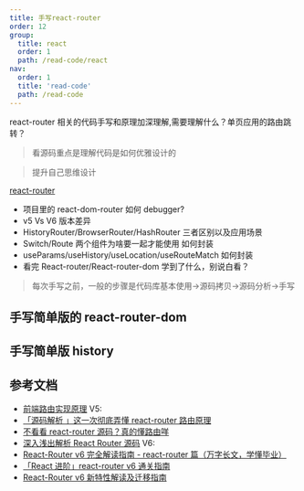 ```yaml
---
title: 手写react-router
order: 12
group:
  title: react
  order: 1
  path: /read-code/react
nav:
  order: 1
  title: 'read-code'
  path: /read-code
---
```


react-router 相关的代码手写和原理加深理解,需要理解什么？单页应用的路由跳转？

> 看源码重点是理解代码是如何优雅设计的

> 提升自己思维设计

[react-router](https://github.com/remix-run/react-router#readme)

- 项目里的 react-dom-router 如何 debugger?
- v5 Vs V6 版本差异
- HistoryRouter/BrowserRouter/HashRouter 三者区别以及应用场景
- Switch/Route 两个组件为啥要一起才能使用 如何封装
- useParams/useHistory/useLocation/useRouteMatch 如何封装
- 看完 React-router/React-router-dom 学到了什么，别说白看？

> 每次手写之前，一般的步骤是代码库基本使用->源码拷贝->源码分析->手写

## 手写简单版的 react-router-dom

## 手写简单版 history

## 参考文档

- [前端路由实现原理](https://mp.weixin.qq.com/s/j78ycLwTFYOVFIM9er-A7Q) V5:
- [「源码解析 」这一次彻底弄懂 react-router 路由原理](https://juejin.cn/post/6886290490640039943)
- [不看看 react-router 源码？真的懂路由咩](https://juejin.cn/post/6872752069766283271)
- [深入浅出解析 React Router 源码](https://juejin.cn/post/6950248553549660191) V6:
- [React-Router v6 完全解读指南 - react-router 篇（万字长文，学懂毕业）](https://juejin.cn/post/7067436563457638413#comment)
- [「React 进阶」react-router v6 通关指南](https://juejin.cn/post/7069555976717729805)
- [React-Router v6 新特性解读及迁移指南](https://juejin.cn/post/6844904096059621389)
